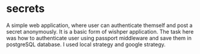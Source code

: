 # secrets
A simple web application, where user can authenticate themself and post a secret anonymously.
It is a basic form of wishper application.
The task here was how to authenticate user using passport middleware and save them in postgreSQL database.
I used local strategy and google strategy.
